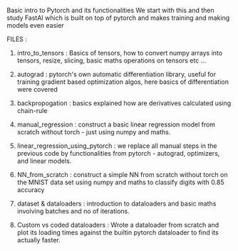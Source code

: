 Basic intro to Pytorch and its functionalities 
We start with this and then study FastAI which is built on top of pytorch and makes training and making models even easier 

FILES : 
1. intro_to_tensors : Basics of tensors, how to convert numpy arrays into tensors, resize, slicing, basic maths operations on tensors etc ...

2. autograd : pytorch's own automatic differentiation library, useful for training gradient based optimization algos, here basics of differentiation were covered

3. backpropogation : basics explained how are derivatives calculated using chain-rule

4. manual_regression : construct a basic linear regression model from scratch without torch - just using numpy and maths.

5. linear_regression_using_pytorch : we replace all manual steps in the previous code by functionalities from pytorch - autograd, optimizers, and linear models.

6. NN_from_scratch : construct a simple NN from scratch without torch on the MNIST data set using numpy and maths to classify digits with 0.85 accuracy

7. dataset & dataloaders : introduction to dataloaders and basic maths involving batches and no of iterations.

8. Custom vs coded dataloaders : Wrote a dataloader from scratch and plot its loading times against the builtin pytorch dataloader to find its actually faster. 
